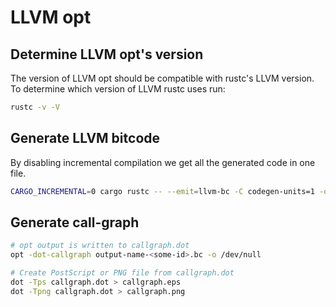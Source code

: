 # LLVM opt

## Determine LLVM opt's version

The version of LLVM opt should be compatible with rustc's LLVM version. To determine which version
of LLVM rustc uses run:

```bash
rustc -v -V
```

## Generate LLVM bitcode

By disabling incremental compilation we get all the generated code in one file.

```bash
CARGO_INCREMENTAL=0 cargo rustc -- --emit=llvm-bc -C codegen-units=1 -o output-name
```

## Generate call-graph

```bash
# opt output is written to callgraph.dot
opt -dot-callgraph output-name-<some-id>.bc -o /dev/null

# Create PostScript or PNG file from callgraph.dot
dot -Tps callgraph.dot > callgraph.eps
dot -Tpng callgraph.dot > callgraph.png
```


